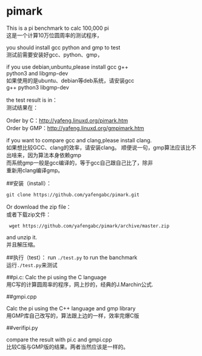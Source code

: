# pimark

This is a pi benchmark to calc 100,000 pi  
这是一个计算10万位圆周率的测试程序，

you should install gcc python and gmp to test  
测试前需要安装好gcc、python、gmp，   

if you use debian,unbuntu,please install gcc g++  
 python3 and libgmp-dev   
如果使用的是ubuntu、debian等deb系统，请安装gcc   
g++ python3 libgmp-dev   

the test result is in：   
测试结果在：   

Order by C：<http://yafeng.linuxd.org/pimark.htm>   
Order by GMP：<http://yafeng.linuxd.org/gmpimark.htm>   

if you want to compare gcc and clang,please install clang.  
如果想比较GCC、clang的效率，请安装clang。
顺便说一句，gmp算法应该比不出啥来，因为算法本身依赖gmp  
而系统gmp一般是gcc编译的，等于gcc自己跟自己比了，除非  
重新用clang编译gmp。

##安装（install）：

`git clone https://github.com/yafengabc/pimark.git`

Or download the zip file：  
或者下载zip文件：

` wget https://github.com/yafengabc/pimark/archive/master.zip`

and unzip it.  
并且解压缩。

##执行（test）：
run `./test.py` to run the banchmark  
运行`./test.py`来测试

##pi.c:
Calc the pi using the C language  
用C写的计算圆周率的程序，网上抄的，经典的J.Marchin公式.

##gmpi.cpp

Calc the pi using the C++ language and gmp library  
用GMP库自己改写的，算法跟上边的一样，效率完爆C版

##verifipi.py

compare the result with pi.c and gmpi.cpp  
比较C版与GMP版的结果。两者当然应该是一样的。
